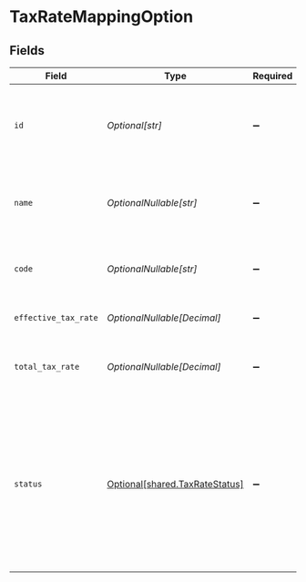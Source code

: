 # TaxRateMappingOption


## Fields

| Field                                                                                                                                                                                                     | Type                                                                                                                                                                                                      | Required                                                                                                                                                                                                  | Description                                                                                                                                                                                               | Example                                                                                                                                                                                                   |
| --------------------------------------------------------------------------------------------------------------------------------------------------------------------------------------------------------- | --------------------------------------------------------------------------------------------------------------------------------------------------------------------------------------------------------- | --------------------------------------------------------------------------------------------------------------------------------------------------------------------------------------------------------- | --------------------------------------------------------------------------------------------------------------------------------------------------------------------------------------------------------- | --------------------------------------------------------------------------------------------------------------------------------------------------------------------------------------------------------- |
| `id`                                                                                                                                                                                                      | *Optional[str]*                                                                                                                                                                                           | :heavy_minus_sign:                                                                                                                                                                                        | Identifier for the tax rate, unique for the company in the accounting software.                                                                                                                           | d2939064-dd3a-4c0f-9865-a238c2193515                                                                                                                                                                      |
| `name`                                                                                                                                                                                                    | *OptionalNullable[str]*                                                                                                                                                                                   | :heavy_minus_sign:                                                                                                                                                                                        | Codat-augmented name of the tax rate in the accounting software.                                                                                                                                          |                                                                                                                                                                                                           |
| `code`                                                                                                                                                                                                    | *OptionalNullable[str]*                                                                                                                                                                                   | :heavy_minus_sign:                                                                                                                                                                                        | Code for the tax rate from the accounting software.                                                                                                                                                       |                                                                                                                                                                                                           |
| `effective_tax_rate`                                                                                                                                                                                      | *OptionalNullable[Decimal]*                                                                                                                                                                               | :heavy_minus_sign:                                                                                                                                                                                        | See Effective tax rates description.                                                                                                                                                                      |                                                                                                                                                                                                           |
| `total_tax_rate`                                                                                                                                                                                          | *OptionalNullable[Decimal]*                                                                                                                                                                               | :heavy_minus_sign:                                                                                                                                                                                        | Total (not compounded) sum of the components of a tax rate.                                                                                                                                               |                                                                                                                                                                                                           |
| `status`                                                                                                                                                                                                  | [Optional[shared.TaxRateStatus]](../../models/shared/taxratestatus.md)                                                                                                                                    | :heavy_minus_sign:                                                                                                                                                                                        | Status of the tax rate in the accounting software.  <br/>- `Active` - An active tax rate in use by a company.  <br/>- `Archived` - A tax rate that has been archived or is inactive in the accounting software.   |                                                                                                                                                                                                           |